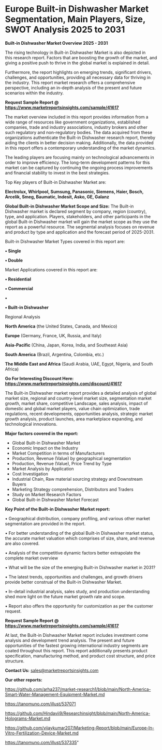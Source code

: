 # Europe Built-in Dishwasher Market Segmentation, Main Players, Size, SWOT Analysis 2025 to 2031

<Strong> Built-in Dishwasher Market Overview 2025 - 2031</strong>

The rising technology in Built-in Dishwasher Market is also depicted in this research report. Factors that are boosting the growth of the market, and giving a positive push to thrive in the global market is explained in detail.

Furthermore, the report highlights on emerging trends, significant drivers, challenges, and opportunities, providing all necessary data for thriving in the industry. This report market research offers a comprehensive perspective, including an in-depth analysis of the present and future scenarios within the industry.

<strong>Request Sample Report @ <a href=https://www.marketreportsinsights.com/sample/41617>https://www.marketreportsinsights.com/sample/41617</a></strong>

The market overview included in this report provides information from a wide range of resources like government organizations, established companies, trade and industry associations, industry brokers and other such regulatory and non-regulatory bodies. The data acquired from these organizations authenticate the Built-in Dishwasher research report, thereby aiding the clients in better decision making. Additionally, the data provided in this report offers a contemporary understanding of the market dynamics.

The leading players are focusing mainly on technological advancements in order to improve efficiency. The long-term development patterns for this market can be captured by continuing the ongoing process improvements and financial stability to invest in the best strategies.

Top Key players of Built-in Dishwasher Market are:

<strong>Electrolux, Whirlpool, Sumsung, Panasonic, Siemens, Haier, Bosch, Arcelik, Smeg, Baumatic, Indesit, Asko, GE, Galanz</strong>

<strong><b>Global Built-in Dishwasher Market Scope and Size:</b></strong>
The Built-in Dishwasher market is declared segment by company, region (country), type, and application. Players, stakeholders, and other participants in the global Built-in Dishwasher market will gain the market scope as they use the report as a powerful resource. The segmental analysis focuses on revenue and product by type and application and the forecast period of 2025-2031.

Built-in Dishwasher Market Types covered in this report are:

<strong>•  Single

•  Double</strong>

Market Applications covered in this report are:

<strong>•  Residential

•  Commercial

•  

•  Built-in Dishwasher</strong> 

Regional Analysis

<strong>North America</strong> (the United States, Canada, and Mexico)

<strong>Europe</strong> (Germany, France, UK, Russia, and Italy)

<strong>Asia-Pacific</strong> (China, Japan, Korea, India, and Southeast Asia)

<strong>South America</strong> (Brazil, Argentina, Colombia, etc.)

<strong>The Middle East and Africa</strong> (Saudi Arabia, UAE, Egypt, Nigeria, and South Africa)

<strong>Go For Interesting Discount Here: <a href=https://www.marketreportsinsights.com/discount/41617>https://www.marketreportsinsights.com/discount/41617</a></strong>

The Built-in Dishwasher market report provides a detailed analysis of global market size, regional and country-level market size, segmentation market growth, market share, competitive Landscape, sales analysis, impact of domestic and global market players, value chain optimization, trade regulations, recent developments, opportunities analysis, strategic market growth analysis, product launches, area marketplace expanding, and technological innovations.

<strong><b>Major factors covered in the report:</b></strong>
<ul>
  <li>Global Built-in Dishwasher Market </li>
  <li>Economic Impact on the Industry</li>
  <li>Market Competition in terms of Manufacturers</li>
  <li>Production, Revenue (Value) by geographical segmentation</li>
  <li>Production, Revenue (Value), Price Trend by Type</li>
  <li>Market Analysis by Application</li>
  <li>Cost Investigation</li>
  <li>Industrial Chain, Raw material sourcing strategy and Downstream Buyers</li>
  <li>Marketing Strategy comprehension, Distributors and Traders</li>
  <li>Study on Market Research Factors</li>
  <li>Global Built-in Dishwasher Market Forecast</li>
</ul>

<strong><b>Key Point of the Built-in Dishwasher Market report:</b></strong>

• Geographical distribution, company profiling, and various other market segmentation are provided in the report.

• For better understanding of the global Built-in Dishwasher market status, the accurate market valuation which comprises of size, share, and revenue are also covered.

• Analysis of the competitive dynamic factors better extrapolate the complete market overview

• What will be the size of the emerging Built-in Dishwasher market in 2031?

• The latest trends, opportunities and challenges, and growth drivers provide better construal of the Built-in Dishwasher Market.

• In-detail industrial analysis, sales study, and production understanding shed more light on the future market growth rate and scope.

• Report also offers the opportunity for customization as per the customer request.

<strong>Request Sample Report @ <a href=https://www.marketreportsinsights.com/sample/41617>https://www.marketreportsinsights.com/sample/41617</a></strong>

At last, the Built-in Dishwasher Market report includes investment come analysis and development trend analysis. The present and future opportunities of the fastest growing international industry segments are coated throughout this report. This report additionally presents product specification, manufacturing method, and product cost structure, and price structure.

<strong>Contact Us:</strong>
sales@marketreportsinsights.com

<strong>Our other reports:</strong>

<a href=https://github.com/arha237/market-research1/blob/main/North-America-Smart-Water-Management-Equipment-Market.md>https://github.com/arha237/market-research1/blob/main/North-America-Smart-Water-Management-Equipment-Market.md</a>

<a href=https://tanomuno.com/illust/537071>https://tanomuno.com/illust/537071</a>

<a href=https://github.com/Hindavii9/Researchinsight/blob/main/North-America-Holograms-Market.md>https://github.com/Hindavii9/Researchinsight/blob/main/North-America-Holograms-Market.md</a>

<a href=https://github.com/vijaykumar207/Marketing-Report/blob/main/Europe-In-Vitro-Fertilization-Device-Market.md>https://github.com/vijaykumar207/Marketing-Report/blob/main/Europe-In-Vitro-Fertilization-Device-Market.md</a>

<a href=https://tanomuno.com/illust/537335>https://tanomuno.com/illust/537335</a>"

